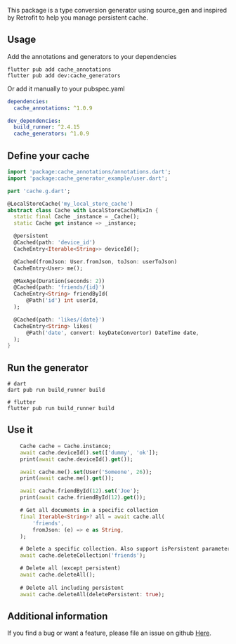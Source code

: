 This package is a type conversion generator using source_gen and inspired by Retrofit 
to help you manage persistent cache.

## Usage

Add the annotations and generators to your dependencies
```shell
flutter pub add cache_annotations
flutter pub add dev:cache_generators 
```
Or add it manually to your pubspec.yaml
```yaml 
dependencies:
  cache_annotations: ^1.0.9

dev_dependencies:
  build_runner: ^2.4.15
  cache_generators: ^1.0.9
```

## Define your cache

```dart
import 'package:cache_annotations/annotations.dart';
import 'package:cache_generator_example/user.dart';

part 'cache.g.dart';

@LocalStoreCache('my_local_store_cache')
abstract class Cache with LocalStoreCacheMixIn {
  static final Cache _instance = _Cache();
  static Cache get instance => _instance;

  @persistent
  @Cached(path: 'device_id')
  CacheEntry<Iterable<String>> deviceId();

  @Cached(fromJson: User.fromJson, toJson: userToJson)
  CacheEntry<User> me();

  @MaxAge(Duration(seconds: 2))
  @Cached(path: 'friends/{id}')
  CacheEntry<String> friendById(
      @Path('id') int userId,
  );

  @Cached(path: 'likes/{date}')
  CacheEntry<String> likes(
      @Path('date', convert: keyDateConvertor) DateTime date,
  );
}
```

## Run the generator

```shell
# dart
dart pub run build_runner build

# flutter	
flutter pub run build_runner build
```

## Use it

```dart
    Cache cache = Cache.instance;
    await cache.deviceId().set(['dummy', 'ok']);
    print(await cache.deviceId().get());

    await cache.me().set(User('Someone', 26));
    print(await cache.me().get());

    await cache.friendById(12).set('Joe');
    print(await cache.friendById(12).get());

    # Get all documents in a specific collection
    final Iterable<String>? all = await cache.all(
        'friends',
        fromJson: (e) => e as String,
    );

    # Delete a specific collection. Also support isPersistent parameter
    await cache.deleteCollection('friends');

    # Delete all (except persistent)
    await cache.deleteAll();
    
    # Delete all including persistent
    await cache.deleteAll(deletePersistent: true);
```

## Additional information

If you find a bug or want a feature, please file an issue on github <a href="https://github.com/jeromecaudoux/cache_generator/issues">Here</a>.
